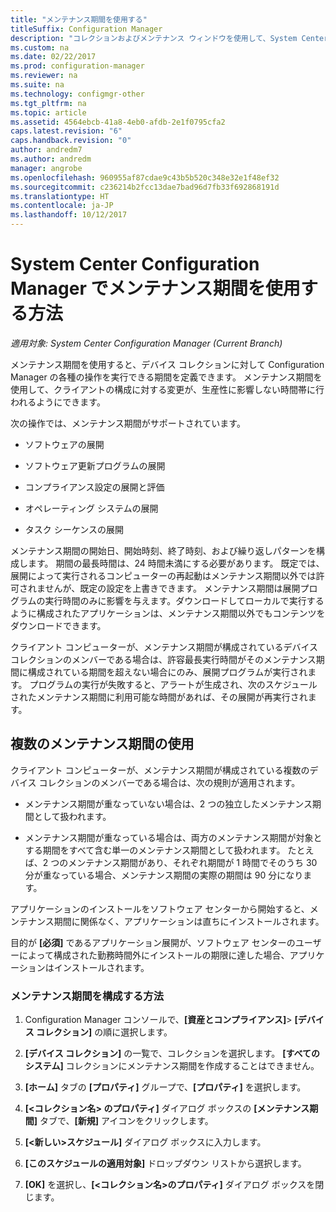 ```yaml
---
title: "メンテナンス期間を使用する"
titleSuffix: Configuration Manager
description: "コレクションおよびメンテナンス ウィンドウを使用して、System Center Configuration Manager でクライアントを効果的に管理します。"
ms.custom: na
ms.date: 02/22/2017
ms.prod: configuration-manager
ms.reviewer: na
ms.suite: na
ms.technology: configmgr-other
ms.tgt_pltfrm: na
ms.topic: article
ms.assetid: 4564ebcb-41a8-4eb0-afdb-2e1f0795cfa2
caps.latest.revision: "6"
caps.handback.revision: "0"
author: andredm7
ms.author: andredm
manager: angrobe
ms.openlocfilehash: 960955af87cdae9c43b5b520c348e32e1f48ef32
ms.sourcegitcommit: c236214b2fcc13dae7bad96d7fb33f692868191d
ms.translationtype: HT
ms.contentlocale: ja-JP
ms.lasthandoff: 10/12/2017
---
```

# <a name="how-to-use-maintenance-windows-in-system-center-configuration-manager"></a>System Center Configuration Manager でメンテナンス期間を使用する方法

*適用対象: System Center Configuration Manager (Current Branch)*

メンテナンス期間を使用すると、デバイス コレクションに対して Configuration Manager の各種の操作を実行できる期間を定義できます。 メンテナンス期間を使用して、クライアントの構成に対する変更が、生産性に影響しない時間帯に行われるようにできます。  

 次の操作では、メンテナンス期間がサポートされています。  

-   ソフトウェアの展開  

-   ソフトウェア更新プログラムの展開  

-   コンプライアンス設定の展開と評価  

-   オペレーティング システムの展開  

-   タスク シーケンスの展開  

 メンテナンス期間の開始日、開始時刻、終了時刻、および繰り返しパターンを構成します。 期間の最長時間は、24 時間未満にする必要があります。 既定では、展開によって実行されるコンピューターの再起動はメンテナンス期間以外では許可されませんが、既定の設定を上書きできます。 メンテナンス期間は展開プログラムの実行時間のみに影響を与えます。ダウンロードしてローカルで実行するように構成されたアプリケーションは、メンテナンス期間以外でもコンテンツをダウンロードできます。  

 クライアント コンピューターが、メンテナンス期間が構成されているデバイス コレクションのメンバーである場合は、許容最長実行時間がそのメンテナンス期間に構成されている期間を超えない場合にのみ、展開プログラムが実行されます。 プログラムの実行が失敗すると、アラートが生成され、次のスケジュールされたメンテナンス期間に利用可能な時間があれば、その展開が再実行されます。  

## <a name="using-multiple-maintenance-windows"></a>複数のメンテナンス期間の使用  
 クライアント コンピューターが、メンテナンス期間が構成されている複数のデバイス コレクションのメンバーである場合は、次の規則が適用されます。  

-   メンテナンス期間が重なっていない場合は、2 つの独立したメンテナンス期間として扱われます。  

-   メンテナンス期間が重なっている場合は、両方のメンテナンス期間が対象とする期間をすべて含む単一のメンテナンス期間として扱われます。 たとえば、2 つのメンテナンス期間があり、それぞれ期間が 1 時間でそのうち 30 分が重なっている場合、メンテナンス期間の実際の期間は 90 分になります。  

 アプリケーションのインストールをソフトウェア センターから開始すると、メンテナンス期間に関係なく、アプリケーションは直ちにインストールされます。  

 目的が **[必須]** であるアプリケーション展開が、ソフトウェア センターのユーザーによって構成された勤務時間外にインストールの期限に達した場合、アプリケーションはインストールされます。  

### <a name="how-to-configure-maintenance-windows"></a>メンテナンス期間を構成する方法  

1.  Configuration Manager コンソールで、**[資産とコンプライアンス]**>  **[デバイス コレクション]** の順に選択します。  

3.  **[デバイス コレクション]** の一覧で、コレクションを選択します。 **[すべてのシステム]** コレクションにメンテナンス期間を作成することはできません。  

4.  **[ホーム]** タブの **[プロパティ]** グループで、**[プロパティ]** を選択します。  

5.  **[&lt;コレクション名\> のプロパティ]** ダイアログ ボックスの **[メンテナンス期間]** タブで、**[新規]** アイコンをクリックします。  

6.  **[&lt;新しい\>スケジュール]** ダイアログ ボックスに入力します。  

7.  **[このスケジュールの適用対象]** ドロップダウン リストから選択します。  

8.  **[OK]** を選択し、**[&lt;コレクション名\>のプロパティ]** ダイアログ ボックスを閉じます。  
